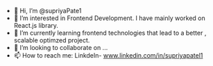 - 👋 Hi, I’m @supriyaPate1
- 👀 I’m interested in Frontend Development. I have mainly worked on React.js library.
- 🌱 I’m currently learning frontend technologies that lead to a better , scalable optimzed project.
- 💞️ I’m looking to collaborate on ...
- 📫 How to reach me: LinkdeIn- www.linkedin.com/in/supriyapatel1

<!---
supriyaPate1/supriyaPate1 is a ✨ special ✨ repository because its `README.md` (this file) appears on your GitHub profile.
You can click the Preview link to take a look at your changes.
--->
